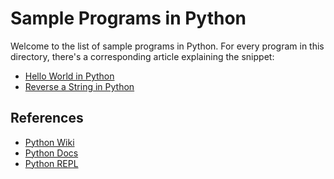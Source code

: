 # Sample Programs in Python

Welcome to the list of sample programs in Python. For every program in this
directory, there's a corresponding article explaining the snippet:

- [Hello World in Python](https://therenegadecoder.com/code/hello-world-in-python/)
- [Reverse a String in Python](https://therenegadecoder.com/code/reverse-a-string-in-python/)

## References

- [Python Wiki](https://en.wikipedia.org/wiki/Python_(programming_language))
- [Python Docs](https://www.python.org/)
- [Python REPL](https://repl.it/languages/python3)
